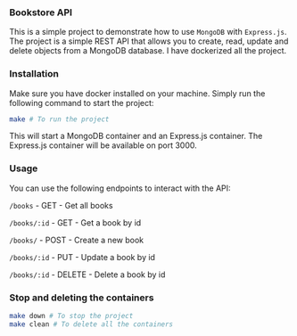 ### Bookstore API

This is a simple project to demonstrate how to use `MongoDB` with `Express.js`. The project is a simple REST API that allows you to create, read, update and delete objects from a MongoDB database.
I have dockerized all the project.

### Installation

Make sure you have docker installed on your machine.
Simply run the following command to start the project:

```bash
make # To run the project
```



This will start a MongoDB container and an Express.js container. The Express.js container will be available on port 3000.

### Usage

You can use the following endpoints to interact with the API:

`/books` - GET - Get all books

`/books/:id` - GET - Get a book by id

`/books/` - POST - Create a new book

`/books/:id` - PUT - Update a book by id

`/books/:id` - DELETE - Delete a book by id

### Stop and deleting the containers

```bash
make down # To stop the project
make clean # To delete all the containers
```
